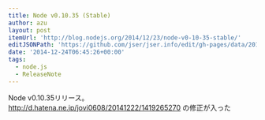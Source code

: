 ```yaml
---
title: Node v0.10.35 (Stable)
author: azu
layout: post
itemUrl: 'http://blog.nodejs.org/2014/12/23/node-v0-10-35-stable/'
editJSONPath: 'https://github.com/jser/jser.info/edit/gh-pages/data/2014/12/index.json'
date: '2014-12-24T06:45:26+00:00'
tags:
  - node.js
  - ReleaseNote
---
```

Node v0.10.35リリース。
http://d.hatena.ne.jp/jovi0608/20141222/1419265270 の修正が入った
